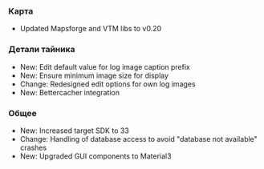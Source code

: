### Карта
- Updated Mapsforge and VTM libs to v0.20

### Детали тайника
- New: Edit default value for log image caption prefix
- New: Ensure minimum image size for display
- Change: Redesigned edit options for own log images
- New: Bettercacher integration

### Общее
- New: Increased target SDK to 33
- Change: Handling of database access to avoid "database not available" crashes
- New: Upgraded GUI components to Material3
